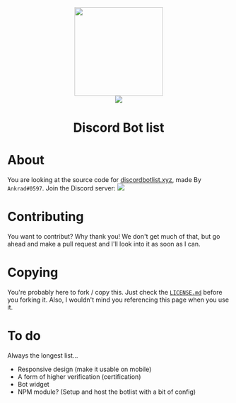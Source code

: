 <div align="center">
 <a href="https://discordbotlist.xyz">
  <img src="https://pls-m.urder.me/i/udjhb.png" width="200px">
 </a>
 <br>
 <a href="https://discord.gg/PA9EYba" target="_blank">
  <img src="https://discordapp.com/api/guilds/477792727577395210/widget.png">
 </a>
 

Discord Bot list
=================
</div>

# About

You are looking at the source code for [discordbotlist.xyz](https://discordbotlist.xyz), made By `Ankrad#0597`. Join the Discord server:
<a href="https://discord.gg/PA9EYba" target="_blank">
  <img src="https://discordapp.com/api/guilds/477792727577395210/widget.png?style=banner3">
</a>

# Contributing

You want to contribut? Why thank you! We don't get much of that, but go ahead and make a pull request and I'll look into it as soon as I can. 


# Copying

You're probably here to fork / copy this. Just check the [`LICENSE.md`](https://github.com/Sank6/discordbotlist/blob/master/LICENSE.md) before you forking it. Also, I wouldn't mind you referencing this page when you use it.  


# To do

Always the longest list...
 - Responsive design (make it usable on mobile)
 - A form of higher verification (certification)
 - Bot widget
 - NPM module? (Setup and host the botlist with a bit of config)
